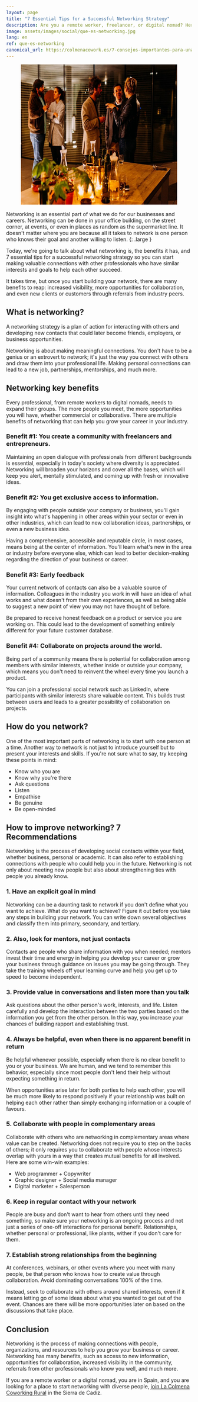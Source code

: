 ```yaml
---
layout: page
title: "7 Essential Tips for a Successful Networking Strategy"
description: Are you a remote worker, freelancer, or digital nomad? Here are seven tips to help you network more effectively.
image: assets/images/social/que-es-networking.jpg
lang: en
ref: que-es-networking
canonical_url: https://colmenacowork.es/7-consejos-importantes-para-una-estrategia-de-networking-eficaz
---
```


<figure>
  <img
    src="/assets/images/que-es-networking.jpg"
    srcset="/assets/images/que-es-networking@870w.jpg 2x"
    alt="What is networking? An image of people socialising after hours in a coworking space, in an informal and pleasant setting."
    height="379"
    width="568"
    loading="lazy"
  />
</figure>

Networking is an essential part of what we do for our businesses and careers. Networking can be done in your office building, on the street corner, at events, or even in places as random as the supermarket line. It doesn't matter where you are because all it takes to network is one person who knows their goal and another willing to listen.
{: .large }

<!--more-->

Today, we're going to talk about what networking is, the benefits it has, and 7 essential tips for a successful networking strategy so you can start making valuable connections with other professionals who have similar interests and goals to help each other succeed.

It takes time, but once you start building your network, there are many benefits to reap: increased visibility, more opportunities for collaboration, and even new clients or customers through referrals from industry peers.

## What is networking?

A networking strategy is a plan of action for interacting with others and developing new contacts that could later become friends, employers, or business opportunities.

Networking is about making meaningful connections. You don't have to be a genius or an extrovert to network; it's just the way you connect with others and draw them into your professional life. Making personal connections can lead to a new job, partnerships, mentorships, and much more.

## Networking key benefits

Every professional, from remote workers to digital nomads, needs to expand their groups. The more people you meet, the more opportunities you will have, whether commercial or collaborative. There are multiple benefits of networking that can help you grow your career in your industry.

### Benefit #1: You create a community with freelancers and entrepreneurs.

Maintaining an open dialogue with professionals from different backgrounds is essential, especially in today's society where diversity is appreciated. Networking will broaden your horizons and cover all the bases, which will keep you alert, mentally stimulated, and coming up with fresh or innovative ideas.

### Benefit #2: You get exclusive access to information.

By engaging with people outside your company or business, you'll gain insight into what's happening in other areas within your sector or even in other industries, which can lead to new collaboration ideas, partnerships, or even a new business idea.

Having a comprehensive, accessible and reputable circle, in most cases, means being at the center of information. You'll learn what's new in the area or industry before everyone else, which can lead to better decision-making regarding the direction of your business or career.

### Benefit #3: Early feedback

Your current network of contacts can also be a valuable source of information. Colleagues in the industry you work in will have an idea of what works and what doesn't from their own experiences, as well as being able to suggest a new point of view you may not have thought of before.

Be prepared to receive honest feedback on a product or service you are working on. This could lead to the development of something entirely different for your future customer database.

### Benefit #4: Collaborate on projects around the world.

Being part of a community means there is potential for collaboration among members with similar interests, whether inside or outside your company, which means you don't need to reinvent the wheel every time you launch a product.

You can join a professional social network such as LinkedIn, where participants with similar interests share valuable content. This builds trust between users and leads to a greater possibility of collaboration on projects.

## How do you network?

One of the most important parts of networking is to start with one person at a time. Another way to network is not just to introduce yourself but to present your interests and skills. If you're not sure what to say, try keeping these points in mind:

- Know who you are
- Know why you're there
- Ask questions
- Listen
- Empathise
- Be genuine
- Be open-minded

## How to improve networking? 7 Recommendations

Networking is the process of developing social contacts within your field, whether business, personal or academic. It can also refer to establishing connections with people who could help you in the future. Networking is not only about meeting new people but also about strengthening ties with people you already know.

### 1. Have an explicit goal in mind

Networking can be a daunting task to network if you don't define what you want to achieve. What do you want to achieve? Figure it out before you take any steps in building your network. You can write down several objectives and classify them into primary, secondary, and tertiary.

### 2. Also, look for mentors, not just contacts

Contacts are people who share information with you when needed; mentors invest their time and energy in helping you develop your career or grow your business through guidance on issues you may be going through. They take the training wheels off your learning curve and help you get up to speed to become independent.

### 3. Provide value in conversations and listen more than you talk

Ask questions about the other person's work, interests, and life. Listen carefully and develop the interaction between the two parties based on the information you get from the other person. In this way, you increase your chances of building rapport and establishing trust.

### 4. Always be helpful, even when there is no apparent benefit in return

Be helpful whenever possible, especially when there is no clear benefit to you or your business. We are human, and we tend to remember this behavior, especially since most people don't lend their help without expecting something in return.

When opportunities arise later for both parties to help each other, you will be much more likely to respond positively if your relationship was built on helping each other rather than simply exchanging information or a couple of favours.

### 5. Collaborate with people in complementary areas

Collaborate with others who are networking in complementary areas where value can be created. Networking does not require you to step on the backs of others; it only requires you to collaborate with people whose interests overlap with yours in a way that creates mutual benefits for all involved. Here are some win-win examples:

- Web programmer + Copywriter
- Graphic designer + Social media manager
- Digital marketer + Salesperson

### 6. Keep in regular contact with your network

People are busy and don't want to hear from others until they need something, so make sure your networking is an ongoing process and not just a series of one-off interactions for personal benefit. Relationships, whether personal or professional, like plants, wither if you don't care for them.

### 7. Establish strong relationships from the beginning

At conferences, webinars, or other events where you meet with many people, be that person who knows how to create value through collaboration. Avoid dominating conversations 100% of the time.

Instead, seek to collaborate with others around shared interests, even if it means letting go of some ideas about what you wanted to get out of the event. Chances are there will be more opportunities later on based on the discussions that take place.

## Conclusion

Networking is the process of making connections with people, organizations, and resources to help you grow your business or career. Networking has many benefits, such as access to new information, opportunities for collaboration, increased visibility in the community, referrals from other professionals who know you well, and much more.

If you are a remote worker or a digital nomad, you are in Spain, and you are looking for a place to start networking with diverse people, [join La Colmena Coworking Rural](https://colmenacowork.es/) in the Sierra de Cadiz.
